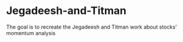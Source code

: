 # Jegadeesh-and-Titman
The goal is to recreate the Jegadeesh and Titman work about stocks' momentum analysis
